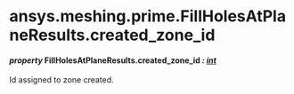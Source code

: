 <a id="ansys-meshing-prime-fillholesatplaneresults-created-zone-id"></a>

# ansys.meshing.prime.FillHolesAtPlaneResults.created_zone_id

<a id="ansys.meshing.prime.FillHolesAtPlaneResults.created_zone_id"></a>

#### *property* FillHolesAtPlaneResults.created_zone_id *: [int](https://docs.python.org/3.11/library/functions.html#int)*

Id assigned to zone created.

<!-- !! processed by numpydoc !! -->
